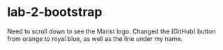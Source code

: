 # lab-2-bootstrap

Need to scroll down to see the Marist logo. Changed the (GitHub) button from orange to royal blue, 
as well as the line under my name. 
